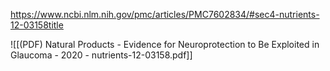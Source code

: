 
https://www.ncbi.nlm.nih.gov/pmc/articles/PMC7602834/#sec4-nutrients-12-03158title

![[(PDF) Natural Products - Evidence for Neuroprotection to Be Exploited in Glaucoma - 2020 - nutrients-12-03158.pdf]]

